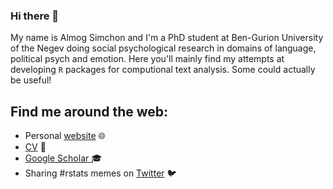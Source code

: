 ### Hi there 👋

My name is Almog Simchon and I'm a PhD student at Ben-Gurion University of the Negev doing social psychological research in domains of language, political psych and emotion.
Here you'll mainly find my attempts at developing `R` packages for computional text analysis. Some could actually be useful!

## Find me around the web:
- Personal <a href="https://almogsi.com">website</a> 🌐
- <a href="https://almogsi.com/my_files/Almog_Simchon_CV.pdf">CV</a> 💼
- <a href = "https://scholar.google.co.il/citations?user=HTQXYFQAAAAJ&hl=en"> Google Scholar </a> 🎓
- Sharing #rstats memes on <a href="https://twitter.com/almogsi">Twitter</a> 🐦
